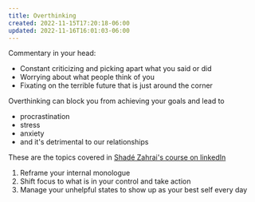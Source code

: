 ```yaml
---
title: Overthinking
created: 2022-11-15T17:20:18-06:00
updated: 2022-11-16T16:01:03-06:00
---
```


Commentary in your head:
- Constant criticizing and picking apart what you said or did
- Worrying about what people think of you
- Fixating on the terrible future that is just around the corner

Overthinking can block you from achieving your goals and lead to
- procrastination
- stress
- anxiety
- and it's detrimental to our relationships

These are the topics covered in [Shadé Zahrai's course on linkedIn](https://www.linkedin.com/learning/nano-tips-to-stop-overthinking-with-shade-zahrai/getting-into-a-positive-mindset?u=0)

1. Reframe your internal monologue
2. Shift focus to what is in your control and take action
3. Manage your unhelpful states to show up as your best self every day
